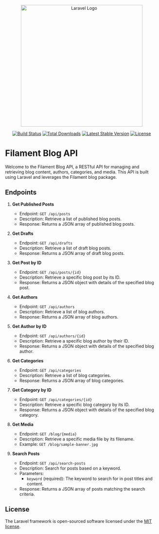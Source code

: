 <p align="center"><a href="https://laravel.com" target="_blank"><img src="https://raw.githubusercontent.com/laravel/art/master/logo-lockup/5%20SVG/2%20CMYK/1%20Full%20Color/laravel-logolockup-cmyk-red.svg" width="400" alt="Laravel Logo"></a></p>

<p align="center">
<a href="https://github.com/laravel/framework/actions"><img src="https://github.com/laravel/framework/workflows/tests/badge.svg" alt="Build Status"></a>
<a href="https://packagist.org/packages/laravel/framework"><img src="https://img.shields.io/packagist/dt/laravel/framework" alt="Total Downloads"></a>
<a href="https://packagist.org/packages/laravel/framework"><img src="https://img.shields.io/packagist/v/laravel/framework" alt="Latest Stable Version"></a>
<a href="https://packagist.org/packages/laravel/framework"><img src="https://img.shields.io/packagist/l/laravel/framework" alt="License"></a>
</p>

# Filament Blog API

Welcome to the Filament Blog API, a RESTful API for managing and retrieving blog content, authors, categories, and media. This API is built using Laravel and leverages the Filament blog package.

## Endpoints

1. **Get Published Posts**

   - Endpoint: `GET /api/posts`
   - Description: Retrieve a list of published blog posts.
   - Response: Returns a JSON array of published blog posts.

2. **Get Drafts**

   - Endpoint: `GET /api/drafts`
   - Description: Retrieve a list of draft blog posts.
   - Response: Returns a JSON array of draft blog posts.

3. **Get Post by ID**

   - Endpoint: `GET /api/posts/{id}`
   - Description: Retrieve a specific blog post by its ID.
   - Response: Returns a JSON object with details of the specified blog post.

4. **Get Authors**

   - Endpoint: `GET /api/authors`
   - Description: Retrieve a list of blog authors.
   - Response: Returns a JSON array of blog authors.

5. **Get Author by ID**

   - Endpoint: `GET /api/authors/{id}`
   - Description: Retrieve a specific blog author by their ID.
   - Response: Returns a JSON object with details of the specified blog author.

6. **Get Categories**

   - Endpoint: `GET /api/categories`
   - Description: Retrieve a list of blog categories.
   - Response: Returns a JSON array of blog categories.

7. **Get Category by ID**

   - Endpoint: `GET /api/categories/{id}`
   - Description: Retrieve a specific blog category by its ID.
   - Response: Returns a JSON object with details of the specified blog category.

8. **Get Media**

   - Endpoint: `GET /blog/{media}`
   - Description: Retrieve a specific media file by its filename.
   - Example: `GET /blog/sample-banner.jpg`

9. **Search Posts**

   - Endpoint: `GET /api/search-posts`
   - Description: Search for posts based on a keyword.
   - Parameters:
     - `keyword` (required): The keyword to search for in post titles and content.
   - Response: Returns a JSON array of posts matching the search criteria.

## License

The Laravel framework is open-sourced software licensed under the [MIT license](https://opensource.org/licenses/MIT).
